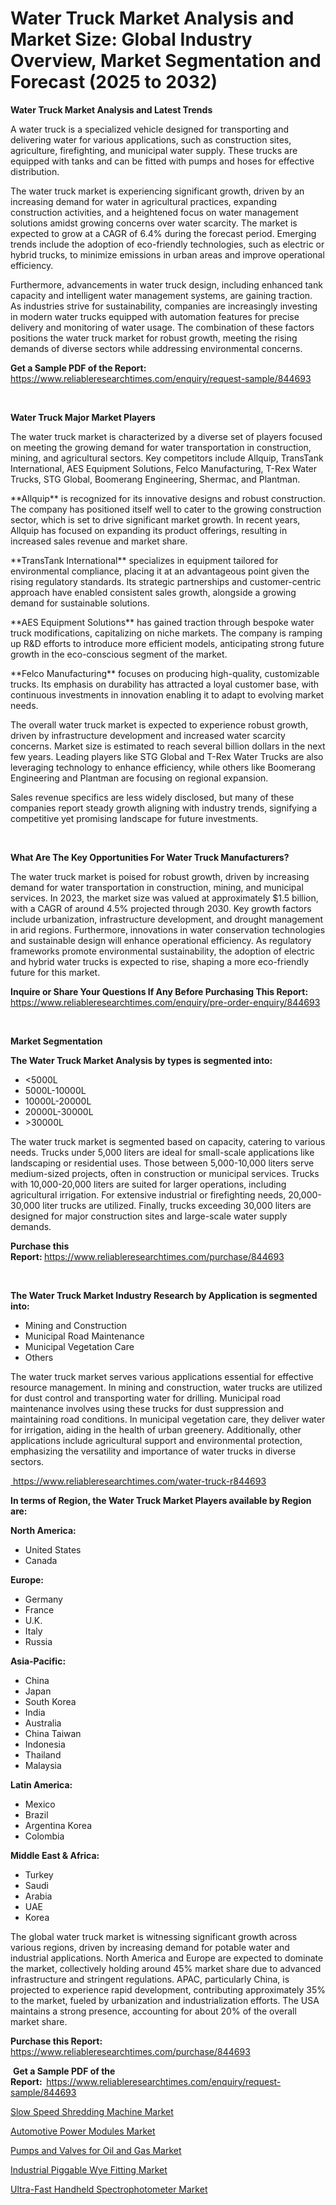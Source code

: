 <p><h1>Water Truck Market Analysis and Market Size: Global Industry Overview, Market Segmentation and Forecast (2025 to 2032)</h1></p><p><strong>Water Truck Market Analysis and Latest Trends</strong></p>
<p><p>A water truck is a specialized vehicle designed for transporting and delivering water for various applications, such as construction sites, agriculture, firefighting, and municipal water supply. These trucks are equipped with tanks and can be fitted with pumps and hoses for effective distribution.</p><p>The water truck market is experiencing significant growth, driven by an increasing demand for water in agricultural practices, expanding construction activities, and a heightened focus on water management solutions amidst growing concerns over water scarcity. The market is expected to grow at a CAGR of 6.4% during the forecast period. Emerging trends include the adoption of eco-friendly technologies, such as electric or hybrid trucks, to minimize emissions in urban areas and improve operational efficiency.</p><p>Furthermore, advancements in water truck design, including enhanced tank capacity and intelligent water management systems, are gaining traction. As industries strive for sustainability, companies are increasingly investing in modern water trucks equipped with automation features for precise delivery and monitoring of water usage. The combination of these factors positions the water truck market for robust growth, meeting the rising demands of diverse sectors while addressing environmental concerns.</p></p>
<p><strong>Get a Sample PDF of the Report:&nbsp;</strong> <a href="https://www.reliableresearchtimes.com/enquiry/request-sample/844693?utm_campaign=3522&utm_medium=2&utm_source=Github&utm_content=ia&utm_term=30032025&utm_id=water-truck">https://www.reliableresearchtimes.com/enquiry/request-sample/844693</a></p>
<p>&nbsp;</p>
<p><strong>Water Truck Major Market Players</strong></p>
<p><p>The water truck market is characterized by a diverse set of players focused on meeting the growing demand for water transportation in construction, mining, and agricultural sectors. Key competitors include Allquip, TransTank International, AES Equipment Solutions, Felco Manufacturing, T-Rex Water Trucks, STG Global, Boomerang Engineering, Shermac, and Plantman.</p><p>**Allquip** is recognized for its innovative designs and robust construction. The company has positioned itself well to cater to the growing construction sector, which is set to drive significant market growth. In recent years, Allquip has focused on expanding its product offerings, resulting in increased sales revenue and market share.</p><p>**TransTank International** specializes in equipment tailored for environmental compliance, placing it at an advantageous point given the rising regulatory standards. Its strategic partnerships and customer-centric approach have enabled consistent sales growth, alongside a growing demand for sustainable solutions.</p><p>**AES Equipment Solutions** has gained traction through bespoke water truck modifications, capitalizing on niche markets. The company is ramping up R&D efforts to introduce more efficient models, anticipating strong future growth in the eco-conscious segment of the market.</p><p>**Felco Manufacturing** focuses on producing high-quality, customizable trucks. Its emphasis on durability has attracted a loyal customer base, with continuous investments in innovation enabling it to adapt to evolving market needs.</p><p>The overall water truck market is expected to experience robust growth, driven by infrastructure development and increased water scarcity concerns. Market size is estimated to reach several billion dollars in the next few years. Leading players like STG Global and T-Rex Water Trucks are also leveraging technology to enhance efficiency, while others like Boomerang Engineering and Plantman are focusing on regional expansion.</p><p>Sales revenue specifics are less widely disclosed, but many of these companies report steady growth aligning with industry trends, signifying a competitive yet promising landscape for future investments.</p></p>
<p>&nbsp;</p>
<p><strong>What Are The Key Opportunities For Water Truck Manufacturers?</strong></p>
<p><p>The water truck market is poised for robust growth, driven by increasing demand for water transportation in construction, mining, and municipal services. In 2023, the market size was valued at approximately $1.5 billion, with a CAGR of around 4.5% projected through 2030. Key growth factors include urbanization, infrastructure development, and drought management in arid regions. Furthermore, innovations in water conservation technologies and sustainable design will enhance operational efficiency. As regulatory frameworks promote environmental sustainability, the adoption of electric and hybrid water trucks is expected to rise, shaping a more eco-friendly future for this market.</p></p>
<p><strong>Inquire or Share Your Questions If Any Before Purchasing This Report:</strong> <a href="https://www.reliableresearchtimes.com/enquiry/pre-order-enquiry/844693?utm_campaign=3522&utm_medium=2&utm_source=Github&utm_content=ia&utm_term=30032025&utm_id=water-truck">https://www.reliableresearchtimes.com/enquiry/pre-order-enquiry/844693</a></p>
<p>&nbsp;</p>
<p><strong>Market Segmentation</strong></p>
<p><strong>The Water Truck Market Analysis by types is segmented into:</strong></p>
<p><ul><li><5000L</li><li>5000L-10000L</li><li>10000L-20000L</li><li>20000L-30000L</li><li>>30000L</li></ul></p>
<p><p>The water truck market is segmented based on capacity, catering to various needs. Trucks under 5,000 liters are ideal for small-scale applications like landscaping or residential uses. Those between 5,000-10,000 liters serve medium-sized projects, often in construction or municipal services. Trucks with 10,000-20,000 liters are suited for larger operations, including agricultural irrigation. For extensive industrial or firefighting needs, 20,000-30,000 liter trucks are utilized. Finally, trucks exceeding 30,000 liters are designed for major construction sites and large-scale water supply demands.</p></p>
<p><strong>Purchase this Report:&nbsp;</strong><a href="https://www.reliableresearchtimes.com/purchase/844693?utm_campaign=3522&utm_medium=2&utm_source=Github&utm_content=ia&utm_term=30032025&utm_id=water-truck">https://www.reliableresearchtimes.com/purchase/844693</a></p>
<p>&nbsp;</p>
<p><strong>The Water Truck Market Industry Research by Application is segmented into:</strong></p>
<p><ul><li>Mining and Construction</li><li>Municipal Road Maintenance</li><li>Municipal Vegetation Care</li><li>Others</li></ul></p>
<p><p>The water truck market serves various applications essential for effective resource management. In mining and construction, water trucks are utilized for dust control and transporting water for drilling. Municipal road maintenance involves using these trucks for dust suppression and maintaining road conditions. In municipal vegetation care, they deliver water for irrigation, aiding in the health of urban greenery. Additionally, other applications include agricultural support and environmental protection, emphasizing the versatility and importance of water trucks in diverse sectors.</p></p>
<p><a href="https://www.reliableresearchtimes.com/water-truck-r844693?utm_campaign=3522&utm_medium=2&utm_source=Github&utm_content=ia&utm_term=30032025&utm_id=water-truck">&nbsp;https://www.reliableresearchtimes.com/water-truck-r844693</a></p>
<p><strong>In terms of Region, the Water Truck Market Players available by Region are:</strong></p>
<p>
    <p> <strong> North America: </strong>
        <ul>
            <li>United States</li>
            <li>Canada</li>
        </ul>
        </p> 
    <p> <strong> Europe: </strong>
        <ul>
            <li>Germany</li>
            <li>France</li>
            <li>U.K.</li>
            <li>Italy</li>
            <li>Russia</li>
        </ul>
        </p> 
    <p> <strong> Asia-Pacific: </strong>
        <ul>
            <li>China</li>
            <li>Japan</li>
            <li>South Korea</li>
            <li>India</li>
            <li>Australia</li>
            <li>China Taiwan</li>
            <li>Indonesia</li>
            <li>Thailand</li>
            <li>Malaysia</li>
        </ul>
        </p> 
    <p> <strong> Latin America: </strong>
        <ul>
            <li>Mexico</li>
            <li>Brazil</li>
            <li>Argentina Korea</li>
            <li>Colombia</li>
        </ul>
        </p> 
    <p> <strong> Middle East & Africa: </strong>
        <ul>
            <li>Turkey</li>
            <li>Saudi</li>
            <li>Arabia</li>
            <li>UAE</li>
            <li>Korea</li>
        </ul>
    </p>
    </p>
<p><p>The global water truck market is witnessing significant growth across various regions, driven by increasing demand for potable water and industrial applications. North America and Europe are expected to dominate the market, collectively holding around 45% market share due to advanced infrastructure and stringent regulations. APAC, particularly China, is projected to experience rapid development, contributing approximately 35% to the market, fueled by urbanization and industrialization efforts. The USA maintains a strong presence, accounting for about 20% of the overall market share.</p></p>
<p><strong>Purchase this Report: </strong><a href="https://www.reliableresearchtimes.com/purchase/844693?utm_campaign=3522&utm_medium=2&utm_source=Github&utm_content=ia&utm_term=30032025&utm_id=water-truck">https://www.reliableresearchtimes.com/purchase/844693</a></p>
<p>&nbsp;<strong>Get a Sample PDF of the Report:&nbsp;&nbsp;</strong><a href="https://www.reliableresearchtimes.com/enquiry/request-sample/844693?utm_campaign=3522&utm_medium=2&utm_source=Github&utm_content=ia&utm_term=30032025&utm_id=water-truck">https://www.reliableresearchtimes.com/enquiry/request-sample/844693</a></p>
<p><strong></strong></p>
<p><p><a href="https://www.linkedin.com/pulse/investment-potential-slow-speed-shredding-machine-market-yvdgf?utm_campaign=3522&utm_medium=2&utm_source=Github&utm_content=ia&utm_term=30032025&utm_id=water-truck">Slow Speed Shredding Machine Market</a></p><p><a href="https://github.com/karydacamu/Market-Research-Report-List-1/blob/main/automotive-power-modules-market.md?utm_campaign=3522&utm_medium=2&utm_source=Github&utm_content=ia&utm_term=30032025&utm_id=water-truck">Automotive Power Modules Market</a></p><p><a href="https://www.linkedin.com/pulse/sustaining-industry-growth-study-pumps-valves-oil-gas-2qezf?utm_campaign=3522&utm_medium=2&utm_source=Github&utm_content=ia&utm_term=30032025&utm_id=water-truck">Pumps and Valves for Oil and Gas Market</a></p><p><a href="https://www.linkedin.com/pulse/swot-analysis-regional-outlook-deployment-revenue-forecasts-xswqe?utm_campaign=3522&utm_medium=2&utm_source=Github&utm_content=ia&utm_term=30032025&utm_id=water-truck">Industrial Piggable Wye Fitting Market</a></p><p><a href="https://www.linkedin.com/pulse/ultra-fast-handheld-spectrophotometer-market-trends-analysis-vzeqe?utm_campaign=3522&utm_medium=2&utm_source=Github&utm_content=ia&utm_term=30032025&utm_id=water-truck">Ultra-Fast Handheld Spectrophotometer Market</a></p></p>